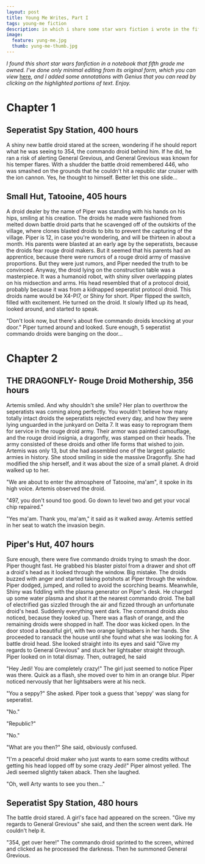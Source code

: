 ```yaml
---
layout: post
title: Young Me Writes, Part I
tags: young-me fiction
description: in which i share some star wars fiction i wrote in the fifth grade.
image:
  feature: yung-me.jpg
  thumb: yung-me-thumb.jpg
---
```


_I found this short star wars fanfiction in a notebook that fifth grade me owned. I've done only minimal editing from its original form, which you can view_ [here](https://drive.google.com/open?id=0By1BW3-z0MKQSU5QcTNEaFI2Ym8), _and I added some annotations with Genius that you can read by clicking on the highlighted portions of text. Enjoy._


# Chapter 1

## Seperatist Spy Station, 400 hours

A shiny new battle droid stared at the screen, wondering if he should report what he was seeing to 354, the commando droid behind him. If he did, he ran a risk of alerting General Grevious, and General Grevious was known for his temper flares. With a shudder the battle droid remembered 446, who was smashed on the grounds that he couldn't hit a republic star cruiser with the ion cannon. Yes, he thought to himself. Better let this one slide...

## Small Hut, Tatooine, 405 hours

A droid dealer by the name of Piper was standing with his hands on his hips, smiling at his creation. The droids he made were fashioned from melted down battle droid parts that he scavenged off of the outskirts of the village, where clones blasted droids to bits to prevent the capturing of the village. Piper is 12, in case you're wondering, and will be thirteen in about a month. His parents were blasted at an early age by the seperatists, because the droids fear rouge droid makers. But it seemed that his parents had an apprentice, because there were rumors of a rouge droid army of massive proportions. But they were just rumors, and Piper needed the truth to be convinced. Anyway, the droid lying on the construction table was a masterpiece. It was a humanoid robot, with shiny silver overlapping plates on his midsection and arms. His head resembled that of a protocol droid, probably because it was from a kidnapped seperatist protocol droid. This droids name would be X4-PI7, or Shiny for short. Piper flipped the switch, filled with excitement. He turned on the droid. It slowly lifted up its head, looked around, and started to speak.

"Don't look now, but there's about five commando droids knocking at your door." Piper turned around and looked. Sure enough, 5 seperatist commando droids were banging on the door...

# Chapter 2

## THE DRAGONFLY- Rouge Droid Mothership, 356 hours

Artemis smiled. And why shouldn't she smile? Her plan to overthrow the seperatists was coming along perfectly. You wouldn't believe how many totally intact droids the seperatists rejected every day, and how they were lying unguarded in the junkyard on Delta 7. It was easy to reprogram them for service in the rouge droid army. Their armor was painted camouflage, and the rouge droid insignia, a dragonfly, was stamped on their heads. The army consisted of these droids and other life forms that wished to join. Artemis was only 13, but she had assembled one of the largest galactic armies in history. She stood smiling in side the massive Dragonfly. She had modified the ship herself, and it was about the size of a small planet. A droid walked up to her.

"We are about to enter the atmosphere of Tatooine, ma'am", it spoke in its high voice. Artemis observed the droid.

"497, you don't sound too good. Go down to level two and get your vocal chip repaired."

"Yes ma'am. Thank you, ma'am," it said as it walked away. Artemis settled in her seat to watch the invasion begin.

## Piper's Hut, 407 hours

Sure enough, there were five commando droids trying to smash the door. Piper thought fast. He grabbed his blaster pistol from a drawer and shot off a droid's head as it looked through the window. Big mistake. The droids buzzed with anger and started taking potshots at Piper through the window. Piper dodged, jumped, and rolled to avoid the scorching beams. Meanwhile, Shiny was fiddling with the plasma generator on Piper's desk. He charged up some water plasma and shot it at the nearest commando droid. The ball of electrified gas sizzled through the air and fizzed through an unfortunate droid's head. Suddenly everything went dark. The command droids also noticed, because they looked up. There was a flash of orange, and the remaining droids were shopped in half. The door was kicked open. In the door stood a beautiful girl, with two orange lightsabers in her hands. She proceeded to ransack the house until she found what she was looking for. A battle droid head. She looked straight into its eyes and said "Give my regards to General Grevious" and stuck her lightsaber straight through. Piper looked on in total dismay. Then, outraged, he said

"Hey Jedi! You are completely crazy!" The girl just seemed to notice Piper was there. Quick as a flash, she moved over to him in an orange blur. Piper noticed nervously that her lightsabers were at his neck.

"You a seppy?" She asked. Piper took a guess that 'seppy' was slang for seperatist.

"No."

"Republic?"

"No."

"What are you then?" She said, obviously confused.

"I'm a peaceful droid maker who just wants to earn some credits without getting his head lopped off by some crazy Jedi!" Piper almost yelled. The Jedi seemed slightly taken aback. Then she laughed.

"Oh, well Arty wants to see you then..."

## Seperatist Spy Station, 480 hours

The battle droid stared. A girl's face had appeared on the screen. "Give my regards to General Grevious" she said, and then the screen went dark. He couldn't help it.

"354, get over here!" The commando droid sprinted to the screen, whirred and clicked as he processed the darkness. Then he summoned General Grevious.
